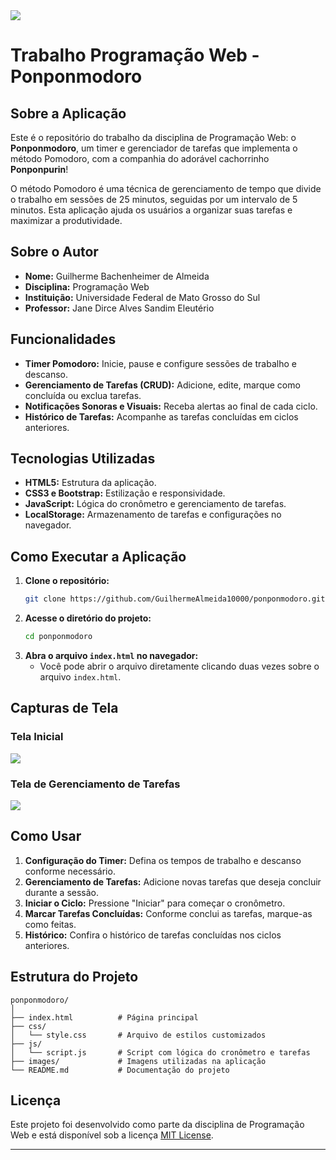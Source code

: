 <img src = "ponponmodoro/Ponponmodoro (Telas)/Tela Inicial.png">

# Trabalho Programação Web - Ponponmodoro

## Sobre a Aplicação
Este é o repositório do trabalho da disciplina de Programação Web: o **Ponponmodoro**, um timer e gerenciador de tarefas que implementa o método Pomodoro, com a companhia do adorável cachorrinho **Ponponpurin**!

O método Pomodoro é uma técnica de gerenciamento de tempo que divide o trabalho em sessões de 25 minutos, seguidas por um intervalo de 5 minutos. Esta aplicação ajuda os usuários a organizar suas tarefas e maximizar a produtividade.

## Sobre o Autor
- **Nome:** Guilherme Bachenheimer de Almeida
- **Disciplina:** Programação Web
- **Instituição:** Universidade Federal de Mato Grosso do Sul
- **Professor:** Jane Dirce Alves Sandim Eleutério

## Funcionalidades
- **Timer Pomodoro:** Inicie, pause e configure sessões de trabalho e descanso.
- **Gerenciamento de Tarefas (CRUD):** Adicione, edite, marque como concluída ou exclua tarefas.
- **Notificações Sonoras e Visuais:** Receba alertas ao final de cada ciclo.
- **Histórico de Tarefas:** Acompanhe as tarefas concluídas em ciclos anteriores.

## Tecnologias Utilizadas
- **HTML5:** Estrutura da aplicação.
- **CSS3 e Bootstrap:** Estilização e responsividade.
- **JavaScript:** Lógica do cronômetro e gerenciamento de tarefas.
- **LocalStorage:** Armazenamento de tarefas e configurações no navegador.

## Como Executar a Aplicação
1. **Clone o repositório:**
   ```bash
   git clone https://github.com/GuilhermeAlmeida10000/ponponmodoro.git
   ```
2. **Acesse o diretório do projeto:**
   ```bash
   cd ponponmodoro
   ```
3. **Abra o arquivo `index.html` no navegador:**
   - Você pode abrir o arquivo diretamente clicando duas vezes sobre o arquivo `index.html`.

## Capturas de Tela
### Tela Inicial
<img src = "ponponmodoro/Ponponmodoro (Telas)/Tela Inicial.png">

### Tela de Gerenciamento de Tarefas
<img src = "ponponmodoro/Ponponmodoro (Telas)/Tela Tarefas.png">

## Como Usar
1. **Configuração do Timer:** Defina os tempos de trabalho e descanso conforme necessário.
2. **Gerenciamento de Tarefas:** Adicione novas tarefas que deseja concluir durante a sessão.
3. **Iniciar o Ciclo:** Pressione "Iniciar" para começar o cronômetro.
4. **Marcar Tarefas Concluídas:** Conforme conclui as tarefas, marque-as como feitas.
5. **Histórico:** Confira o histórico de tarefas concluídas nos ciclos anteriores.

## Estrutura do Projeto
```
ponponmodoro/
│
├── index.html          # Página principal
├── css/
│   └── style.css       # Arquivo de estilos customizados
├── js/
│   └── script.js       # Script com lógica do cronômetro e tarefas
├── images/             # Imagens utilizadas na aplicação
└── README.md           # Documentação do projeto
```

## Licença
Este projeto foi desenvolvido como parte da disciplina de Programação Web e está disponível sob a licença [MIT License](LICENSE).

---
